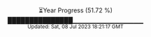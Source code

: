 <p align="center">
⏳Year Progress (51.72 %) <br>
███████████████▁▁▁▁▁▁▁▁▁▁▁▁▁▁▁ <br>
<sub>Updated: Sat, 08 Jul 2023 18:21:17 GMT</sub>
</p>

